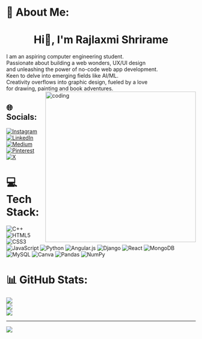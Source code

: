 # 💫 About Me:
<h1 align = "center">Hi👋, I'm Rajlaxmi Shrirame</h1>
I am an aspiring computer engineering student.<br> 
Passionate about building a web wonders, UX/UI design<br>
and unleashing the power of no-code web app development.<br>
Keen to delve into emerging fields like AI/ML. <br>
Creativity overflows into graphic design, fueled by a love<br>
for drawing, painting and book adventures. 

<img align = "right" alt = "coding" width = "400" src = "https://www.behance.net/gallery/116770475/Animated-illustrations/modules/665796227s">

## 🌐 Socials:
[![Instagram](https://img.shields.io/badge/Instagram-%23E4405F.svg?logo=Instagram&logoColor=white)](https://instagram.com/rajlaxmishri109) [![LinkedIn](https://img.shields.io/badge/LinkedIn-%230077B5.svg?logo=linkedin&logoColor=white)](https://linkedin.com/in/rajlaxmishri109) [![Medium](https://img.shields.io/badge/Medium-12100E?logo=medium&logoColor=white)](https://medium.com/@@rajlaxmishri109) [![Pinterest](https://img.shields.io/badge/Pinterest-%23E60023.svg?logo=Pinterest&logoColor=white)](https://pinterest.com/srajlaxmi2002) [![X](https://img.shields.io/badge/X-black.svg?logo=X&logoColor=white)](https://x.com/@rajlaxmishri109) 

# 💻 Tech Stack:
![C++](https://img.shields.io/badge/c++-%2300599C.svg?style=for-the-badge&logo=c%2B%2B&logoColor=white) ![HTML5](https://img.shields.io/badge/html5-%23E34F26.svg?style=for-the-badge&logo=html5&logoColor=white) ![CSS3](https://img.shields.io/badge/css3-%231572B6.svg?style=for-the-badge&logo=css3&logoColor=white) ![JavaScript](https://img.shields.io/badge/javascript-%23323330.svg?style=for-the-badge&logo=javascript&logoColor=%23F7DF1E) ![Python](https://img.shields.io/badge/python-3670A0?style=for-the-badge&logo=python&logoColor=ffdd54) ![Angular.js](https://img.shields.io/badge/angular.js-%23E23237.svg?style=for-the-badge&logo=angularjs&logoColor=white) ![Django](https://img.shields.io/badge/django-%23092E20.svg?style=for-the-badge&logo=django&logoColor=white) ![React](https://img.shields.io/badge/react-%2320232a.svg?style=for-the-badge&logo=react&logoColor=%2361DAFB) ![MongoDB](https://img.shields.io/badge/MongoDB-%234ea94b.svg?style=for-the-badge&logo=mongodb&logoColor=white) ![MySQL](https://img.shields.io/badge/mysql-%2300000f.svg?style=for-the-badge&logo=mysql&logoColor=white) ![Canva](https://img.shields.io/badge/Canva-%2300C4CC.svg?style=for-the-badge&logo=Canva&logoColor=white) ![Pandas](https://img.shields.io/badge/pandas-%23150458.svg?style=for-the-badge&logo=pandas&logoColor=white) ![NumPy](https://img.shields.io/badge/numpy-%23013243.svg?style=for-the-badge&logo=numpy&logoColor=white)
# 📊 GitHub Stats:
![](https://github-readme-stats.vercel.app/api?username=rajlaxmi-shrirame&theme=tokyonight&hide_border=false&include_all_commits=false&count_private=false)<br/>
![](https://github-readme-streak-stats.herokuapp.com/?user=rajlaxmi-shrirame&theme=tokyonight&hide_border=false)<br/>
![](https://github-readme-stats.vercel.app/api/top-langs/?username=rajlaxmi-shrirame&theme=tokyonight&hide_border=false&include_all_commits=false&count_private=false&layout=compact)

---
[![](https://visitcount.itsvg.in/api?id=rajlaxmi-shrirame&icon=0&color=0)](https://visitcount.itsvg.in)

<!-- Proudly created with GPRM ( https://gprm.itsvg.in ) -->

